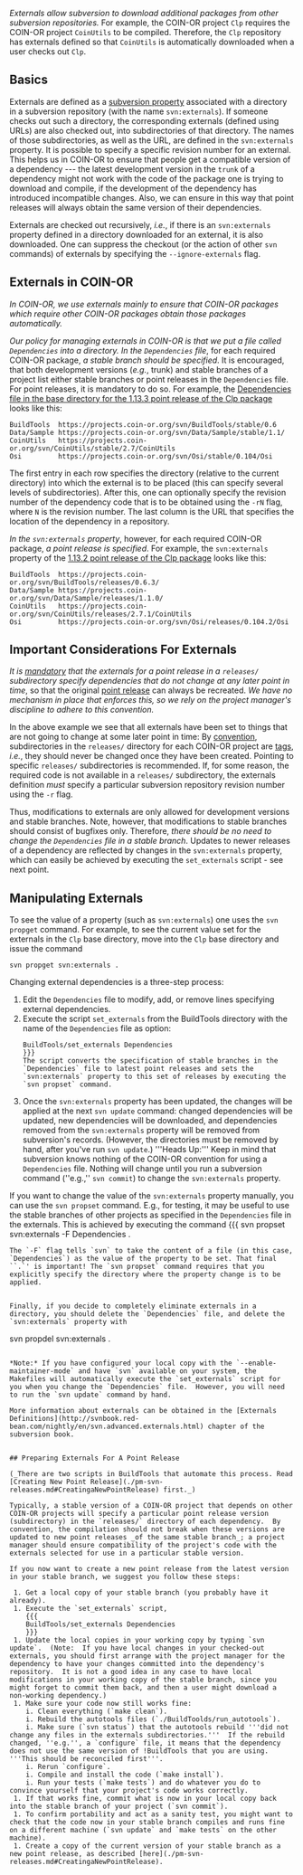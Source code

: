 
 *Externals allow subversion to download additional packages from other subversion repositories.*  For example, the COIN-OR project `Clp` requires the COIN-OR project `CoinUtils` to be compiled.  Therefore, the `Clp` repository has externals defined so that `CoinUtils` is automatically downloaded when a user checks out `Clp`.


## Basics

Externals are defined as a [subversion property](./pm-svn-cmds.md#SubversionProperties) associated with a directory in a subversion repository (with the name `svn:externals`).  If someone checks out such a directory, the corresponding externals (defined using URLs) are also checked out, into subdirectories of that directory.  The names of those subdirectories, as well as the URL, are defined in the `svn:externals` property.  It is possible to specify a specific revision number for an external.  This helps us in COIN-OR to ensure that people get a compatible version of a dependency --- the latest development version in the `trunk` of a dependency might not work with the code of the package one is trying to download and compile, if the development of the dependency has introduced incompatible changes.  Also, we can ensure in this way that point releases will always obtain the same version of their dependencies.

Externals are checked out recursively, _i.e._, if there is an `svn:externals` property defined in a directory downloaded for an external, it is also downloaded.  One can suppress the checkout (or the action of other `svn` commands) of externals by specifying the `--ignore-externals` flag.


## Externals in COIN-OR

*In COIN-OR, we use externals mainly to ensure that COIN-OR packages which require other COIN-OR packages obtain those packages automatically.*

*Our policy for managing externals in COIN-OR is that we put a file called `Dependencies` into a directory.*
*In the `Dependencies` file*, for each required COIN-OR package, *a stable branch should be specified*.
It is encouraged, that both development versions (_e.g._, trunk) and stable branches of a project list either stable branches or point releases in the `Dependencies` file. For point releases, it is mandatory to do so.
For example, the [Dependencies file in the base directory for the 1.13.3 point release of the Clp package](https://projects.coin-or.org/Clp/browser/releases/1.13.3/Dependencies) looks like this:
```
BuildTools  https://projects.coin-or.org/svn/BuildTools/stable/0.6
Data/Sample https://projects.coin-or.org/svn/Data/Sample/stable/1.1/
CoinUtils   https://projects.coin-or.org/svn/CoinUtils/stable/2.7/CoinUtils
Osi         https://projects.coin-or.org/svn/Osi/stable/0.104/Osi
```
The first entry in each row specifies the directory (relative to the current directory) into which the external is to be placed (this can specify several levels of subdirectories).  After this, one can optionally specify the revision number of the dependency code that is to be obtained using the `-rN` flag, where `N` is the revision number.  The last column is the URL that specifies the location of the dependency in a repository.


*In the `svn:externals` property*, however, for each required COIN-OR package, *a point release is specified*.
For example, the `svn:externals` property of the [1.13.2 point release of the Clp package](https://projects.coin-or.org/Clp/browser/releases/1.13.2) looks like this:
```
BuildTools  https://projects.coin-or.org/svn/BuildTools/releases/0.6.3/
Data/Sample https://projects.coin-or.org/svn/Data/Sample/releases/1.1.0/
CoinUtils   https://projects.coin-or.org/svn/CoinUtils/releases/2.7.1/CoinUtils
Osi         https://projects.coin-or.org/svn/Osi/releases/0.104.2/Osi
```



## Important Considerations For Externals

*It is [mandatory](./pm-svn-releases.md) that the externals for a point release in a `releases/` subdirectory specify dependencies that do not change at any later point in time*, so that the original [point release](./pm-svn-releases.md#WorkingWithPointReleases) can always be recreated.  _We have no mechanism in place that enforces this, so we rely on the project manager's discipline to adhere to this convention._

In the above example we see that all externals have been set to things that are not going to change at some later point in time:  By [convention](./pm-svn-releases.md), subdirectories in the `releases/` directory for each COIN-OR project are [tags](./pm-svn-branches.md), _i.e._, they should never be changed once they have been created. Pointing to specific `releases/` subdirectories is recommended.  If, for some reason, the required code is not available in a `releases/` subdirectory, the externals definition _must_ specify a particular subversion repository revision number using the `-r` flag.

Thus, modifications to externals are only allowed for development versions and stable branches.
Note, however, that modifications to stable branches should consist of bugfixes only.
Therefore, *there should be no need to change the `Dependencies` file in a stable branch*.
Updates to newer releases of a dependency are reflected by changes in the `svn:externals` property, which can easily be achieved by executing the `set_externals` script - see next point.


## Manipulating Externals

To see the value of a property (such as `svn:externals`) one uses the `svn propget` command.  For example, to see the current value set for the externals in the `Clp` base directory, move into the `Clp` base directory and issue the command
```
svn propget svn:externals .
```

Changing external dependencies is a three-step process:
  1. Edit the `Dependencies` file to modify, add, or remove lines specifying external dependencies.
  1. Execute the script `set_externals` from the BuildTools directory with the name of the `Dependencies` file as option:
     ```
     BuildTools/set_externals Dependencies
     }}}
     The script converts the specification of stable branches in the `Dependencies` file to latest point releases and sets the `svn:externals` property to this set of releases by executing the `svn propset` command.
  1. Once the `svn:externals` property has been updated, the changes will be applied at the next `svn update` command: changed dependencies will be updated, new dependencies will be downloaded, and dependencies removed from the `svn:externals` property will be removed from subversion's records. (However, the directories must be removed by hand, after you've run `svn update`.)
     '''Heads Up:''' Keep in mind that subversion knows nothing of the COIN-OR convention for using a `Dependencies` file. Nothing will change until you run a subversion command (''e.g.,'' `svn commit`) to change the `svn:externals` property.

If you want to change the value of the `svn:externals` property manually, you can use the `svn propset` command. E.g., for testing, it may be useful to use the stable branches of other projects as specified in the `Dependencies` file in the externals.
This is achieved by executing the command
{{{
svn propset svn:externals -F Dependencies .
```
The `-F` flag tells `svn` to take the content of a file (in this case, `Dependencies`) as the value of the property to be set. That final ``.`' is important! The `svn propset` command requires that you explicitly specify the directory where the property change is to be applied. 


Finally, if you decide to completely eliminate externals in a directory, you should delete the `Dependencies` file, and delete the `svn:externals` property with
```
svn propdel svn:externals .
```

*Note:* If you have configured your local copy with the `--enable-maintainer-mode` and have `svn` available on your system, the Makefiles will automatically execute the `set_externals` script for you when you change the `Dependencies` file.  However, you will need to run the `svn update` command by hand.

More information about externals can be obtained in the [Externals Definitions](http://svnbook.red-bean.com/nightly/en/svn.advanced.externals.html) chapter of the subversion book.


## Preparing Externals For A Point Release

(_There are two scripts in BuildTools that automate this process. Read [Creating New Point Release](./pm-svn-releases.md#CreatingaNewPointRelease) first._)

Typically, a stable version of a COIN-OR project that depends on other COIN-OR projects will specify a particular point release version (subdirectory) in the `releases/` directory of each dependency.  By convention, the compilation should not break when these versions are updated to new point releases _of the same stable branch_; a project manager should ensure compatibility of the project's code with the externals selected for use in a particular stable version.

If you now want to create a new point release from the latest version in your stable branch, we suggest you follow these steps:

 1. Get a local copy of your stable branch (you probably have it already).
 1. Execute the `set_externals` script,
    {{{
    BuildTools/set_externals Dependencies
    }}}
 1. Update the local copies in your working copy by typing `svn update`.  (Note:  If you have local changes in your checked-out externals, you should first arrange with the project manager for the dependency to have your changes committed into the dependency's repository.  It is not a good idea in any case to have local modifications in your working copy of the stable branch, since you might forget to commit them back, and then a user might download a non-working dependency.)
 1. Make sure your code now still works fine:
    i. Clean everything (`make clean`).
    i. Rebuild the autotools files (`./BuildToolds/run_autotools`).
    i. Make sure (`svn status`) that the autotools rebuild '''did not change any files in the externals subdirectories.'''  If the rebuild changed, ''e.g.'', a `configure` file, it means that the dependency does not use the same version of !BuildTools that you are using.  '''This should be reconciled first'''.
    i. Rerun `configure`.
    i. Compile and install the code (`make install`).
    i. Run your tests (`make tests`) and do whatever you do to convince yourself that your project's code works correctly.
 1. If that works fine, commit what is now in your local copy back into the stable branch of your project (`svn commit`).
 1. To confirm portability and act as a sanity test, you might want to check that the code now in your stable branch compiles and runs fine on a different machine (`svn update` and `make tests` on the other machine).
 1. Create a copy of the current version of your stable branch as a new point release, as described [here](./pm-svn-releases.md#CreatingaNewPointRelease).
